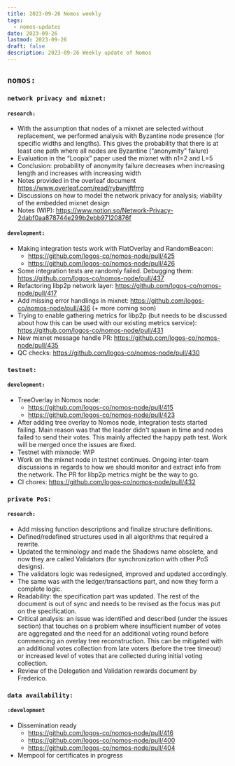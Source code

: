 ```yaml
---
title: 2023-09-26 Nomos weekly
tags:
  - nomos-updates
date: 2023-09-26
lastmod: 2023-09-26
draft: false
description: 2023-09-26 Weekly update of Nomos
---
```

## `nomos:`

### `network privacy and mixnet:`

#### `research:`

- With the assumption that nodes of a mixnet are selected without replacement, we performed analysis with Byzantine node presence (for specific widths and lengths). This gives the probability that there is at least one path where all nodes are Byzantine (“anonymity” failure)
- Evaluation in the “Loopix” paper used the mixnet with n1=2 and L=5
- Conclusion: probability of anonymity failure decreases when increasing length and increases with increasing width
- Notes provided in the overleaf document https://www.overleaf.com/read/rybwvjftfrrg 
- Discussions on how to model the network privacy for analysis; viability of the embedded mixnet design
- Notes (WIP): https://www.notion.so/Network-Privacy-2dabf0aa878744e299b2ebb97120876f

#### `development:`

- Making integration tests work with FlatOverlay and RandomBeacon:
	- https://github.com/logos-co/nomos-node/pull/425
	- https://github.com/logos-co/nomos-node/pull/426 
- Some integration tests are randomly failed. Debugging them: https://github.com/logos-co/nomos-node/pull/437 
- Refactoring libp2p network layer: https://github.com/logos-co/nomos-node/pull/417 
- Add missing error handlings in mixnet: https://github.com/logos-co/nomos-node/pull/436  (+ more coming soon)
- Trying to enable gathering metrics for libp2p (but needs to be discussed about how this can be used with our existing metrics service): https://github.com/logos-co/nomos-node/pull/431 
- New mixnet message handle PR: https://github.com/logos-co/nomos-node/pull/435 
- QC checks: https://github.com/logos-co/nomos-node/pull/430

### `testnet:`

#### `development:`

- TreeOverlay in Nomos node: 
	- https://github.com/logos-co/nomos-node/pull/415
	- https://github.com/logos-co/nomos-node/pull/423   
- After adding tree overlay to Nomos node, integration tests started failing. Main reason was that the leader didn't spawn in time and nodes failed to send their votes. This mainly affected the happy path test. Work will be merged once the issues are fixed.
- Testnet with mixnode: WIP
- Work on the mixnet node in testnet continues. Ongoing inter-team discussions in regards to how we should monitor and extract info from the network. The PR for libp2p metrics might be the way to go.
- CI chores: https://github.com/logos-co/nomos-node/pull/432 

### `private PoS:`

#### `research:`

- Add missing function descriptions and finalize structure definitions.
- Defined/redefined structures used in all algorithms that required a rewrite.
- Updated the terminology and made the Shadows name obsolete, and now they are called Validators (for synchronization with other PoS designs). 
- The validators logic was redesigned, improved and updated accordingly. 
- The same was with the ledger/transactions part, and now they form a complete logic. 
- Readability: the specification part was updated. The rest of the document is out of sync and needs to be revised as the focus was put on the specification.
- Critical analysis: an issue was identified and described (under the issues section) that touches on a problem where insufficient number of votes are aggregated and the need for an additional voting round before commencing an overlay tree reconstruction. This can be mitigated with an additional votes collection from late voters (before the tree timeout) or increased level of votes that are collected during initial voting collection.
- Review of the Delegation and Validation rewards document by Frederico.
### `data availability:`

#### `:development`

- Dissemination ready
	- https://github.com/logos-co/nomos-node/pull/416 
	- https://github.com/logos-co/nomos-node/pull/400 
	- https://github.com/logos-co/nomos-node/pull/404 
- Mempool for certificates in progress